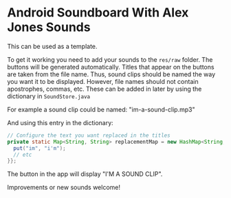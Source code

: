 Android Soundboard With Alex Jones Sounds
================
This can be used as a template.

To get it working you need to add your sounds to the ```res/raw``` folder. The buttons will be generated automatically. Titles that appear on the buttons are taken from the file name. Thus, sound clips should be named the way you want it to be displayed. However, file names should not contain apostrophes, commas, etc. These can be added in later by using the dictionary in ```SoundStore.java```

For example a sound clip could be named: "im-a-sound-clip.mp3"

And using this entry in the dictionary:

```java
// Configure the text you want replaced in the titles
private static Map<String, String> replacementMap = new HashMap<String, String>() {{
  put("im", "i'm");
  // etc
}};
```

The button in the app will display "I'M A SOUND CLIP".

Improvements or new sounds welcome!